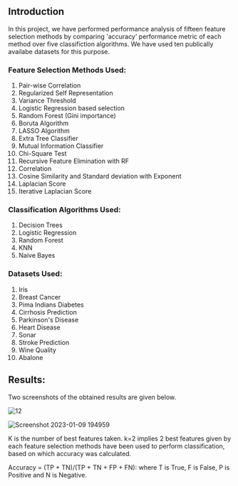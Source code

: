 ## Introduction
In this project, we have performed performance analysis of fifteen feature selection methods by comparing 'accuracy' performance metric of each method over five classifiction algorithms.
We have used ten publically availabe datasets for this purpose.

### Feature Selection Methods Used:
1. Pair-wise Correlation
3. Regularized Self Representation
4. Variance Threshold
5. Logistic Regression based selection
6. Random Forest (Gini importance)
7. Boruta Algorithm
8. LASSO Algorithm
9. Extra Tree Classifier
10. Mutual Information Classifier
11. Chi-Square Test
12. Recursive Feature Elimination with RF
13. Correlation
14. Cosine Similarity and Standard deviation with Exponent
15. Laplacian Score
16. Iterative Laplacian Score

### Classification Algorithms Used:
1. Decision Trees
2. Logistic Regression
3. Random Forest
4. KNN
5. Naive Bayes

### Datasets Used:
1. Iris
2. Breast Cancer
3. Pima Indians Diabetes
4. Cirrhosis Prediction
5. Parkinson's Disease
6. Heart Disease
7. Sonar
8. Stroke Prediction
9. Wine Quality
10. Abalone

## Results:
Two screenshots of the obtained results are given below.

![12](https://user-images.githubusercontent.com/108113078/211331043-95bd275a-a2bf-4658-966a-c25df14eaeb7.png)

![Screenshot 2023-01-09 194959](https://user-images.githubusercontent.com/108113078/211331070-8726dd49-6bd4-49ff-810f-fbfc9624dc95.png)

K is the number of best features taken. k=2 implies 2 best features given by each feature selection methods have been used to perform classification, based on which accuracy was calculated.

Accuracy = (TP + TN)/(TP + TN + FP + FN): 
where T is True, F is False, P is Positive and N is Negative.

